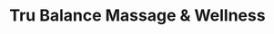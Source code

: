 ---
title: "Tru Balance Massage & Wellness"
url: /endwell/tru-balance-massage-und-wellness/
shop: Massage
---